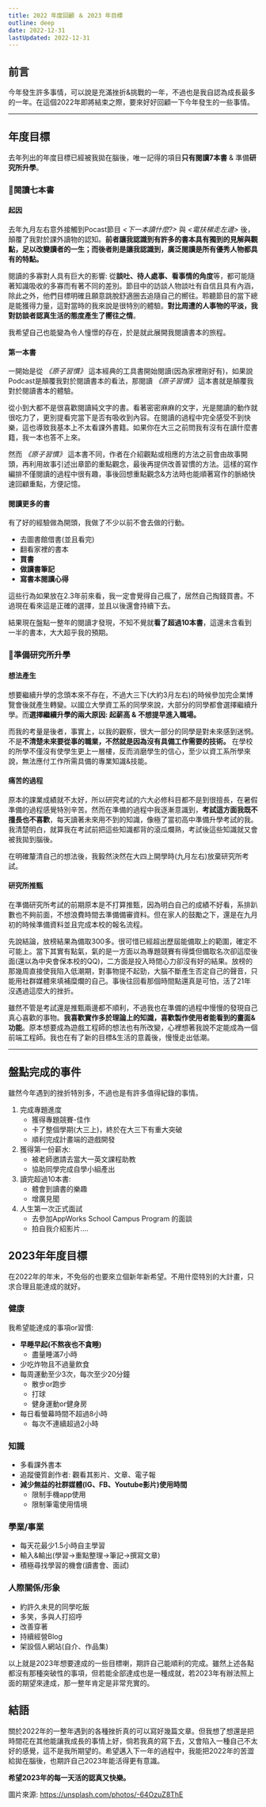 ```yaml
---
title: 2022 年度回顧 ＆ 2023 年目標
outline: deep
date: 2022-12-31
lastUpdated: 2022-12-31
---
```

<!-- # 2022 年度回顧 ＆ 2023 年目標 -->
## 前言
今年發生許多事情，可以說是充滿挫折&挑戰的一年，不過也是我自認為成長最多的一年。在這個2022年即將結束之際，要來好好回顧一下今年發生的一些事情。

---

## 年度目標
去年列出的年度目標已經被我拋在腦後，唯一記得的項目**只有閱讀7本書** & 準備**研究所升學**。
  
### 📕閱讀七本書
#### 起因
去年九月左右意外接觸到Pocast節目 *<下一本讀什麼?>* 與 *<電扶梯走左邊>* 後，顛覆了我對於課外讀物的認知。**前者讓我認識到有許多的書本具有獨到的見解與觀點，足以改變讀者的一生；而後者則是讓我認識到，廣泛閱讀是所有優秀人物都具有的特點。**

閱讀的多寡對人具有巨大的影響: 從**談吐、待人處事、看事情的角度**等，都可能隨著知識吸收的多寡而有著不同的差別。節目中的訪談人物談吐有自信且具有內涵，除此之外，他們目標明確且願意跳脫舒適圈去追隨自己的嚮往。聆聽節目的當下總是能獲得力量，這對當時的我來說是很特別的體驗。**對比周遭的人事物的平淡，我對訪談者認真生活的態度產生了嚮往之情**。

我希望自己也能變為令人憧憬的存在，於是就此展開我閱讀書本的旅程。

#### 第一本書
一開始是從 *《原子習慣》* 這本經典的工具書開始閱讀(因為家裡剛好有)，如果說Podcast是顛覆我對於閱讀書本的看法，那閱讀 *《原子習慣》* 這本書就是顛覆我對於閱讀書本的體驗。

從小到大都不是很喜歡閱讀純文字的書。看著密密麻麻的文字，光是閱讀的動作就很吃力了，更別提看完當下是否有吸收到內容。在閱讀的過程中完全感受不到快樂，這也導致我基本上不太看課外書籍。如果你在大三之前問我有沒有在讀什麼書籍，我一本也答不上來。

 然而 *《原子習慣》* 這本書不同，作者在介紹觀點或相應的方法之前會由故事開頭，再利用故事引述出章節的重點觀念，最後再提供改善習慣的方法。這樣的寫作編排不僅閱讀的過程中很有趣，事後回想重點觀念&方法時也能順著寫作的脈絡快速回顧重點，方便記憶。

#### 閱讀更多的書
有了好的經驗做為開頭，我做了不少以前不會去做的行動。
- 去圖書館借書(並且看完)
- 翻看家裡的書本
- **買書**
- **做讀書筆記**
- **寫書本閱讀心得**  

這些行為如果放在2.3年前來看，我一定會覺得自己瘋了，居然自己掏錢買書。不過現在看來這是正確的選擇，並且以後還會持續下去。

結果現在盤點一整年的閱讀才發現，不知不覺就**看了超過10本書**，這還未含看到一半的書本，大大超乎我的預期。

### 🏫準備研究所升學
#### 想法產生
想要繼續升學的念頭本來不存在，不過大三下(大約3月左右)的時候參加完企業博覽會後就產生轉變。以國立大學資工系的同學來說，大部分的同學都會選擇繼續升學。而**選擇繼續升學的兩大原因: 起薪高 & 不想提早進入職場。**

而我的考量是後者，事實上，以我的觀察，很大一部分的同學是對未來感到迷惘。不是**不清楚未來要從事的職業，不然就是因為沒有具備工作需要的技術。** 在學校的所學不僅沒有使學生更上一層樓，反而消磨學生的信心，至少以資工系所學來說，無法應付工作所需具備的專業知識&技能。

#### 痛苦的過程
原本的課業成績就不太好，所以研究考試的六大必修科目都不是到很擅長，在暑假準備的過程感覺特別辛苦。然而在準備的過程中我逐漸意識到，**考試這方面我既不擅長也不喜歡**，每天讀著未來用不到的知識，像極了當初高中準備升學考試的我。我清楚明白，就算我在考試前把這些知識都背的滾瓜爛熟，考試後這些知識就又會被我拋到腦後。

在明確釐清自己的想法後，我毅然決然在大四上開學時(九月左右)放棄研究所考試。

#### 研究所推甄
在準備研究所考試的前期原本是不打算推甄，因為明白自己的成績不好看，系排趴數也不夠前面，不想浪費時間去準備備審資料。但在家人的鼓勵之下，還是在九月初的時候準備資料並且完成本校的報名流程。

先說結論，放榜結果為備取300多。很可惜已經超出歷屆能備取上的範圍，確定不可能上。當下其實有點氣，氣的是一方面以為專題競賽有得獎但備取名次卻這麼後面(還以為中央會保本校的QQ)，二方面是投入時間心力卻沒有好的結果。放榜的那幾周直接使我陷入低潮期，對事物提不起勁，大腦不斷產生否定自己的聲音，只能用社群媒體來填補糜爛的自己。事後往回看那個時間點還真是可怕，活了21年沒遇過這麼大的挫折。

雖然不管是考試還是推甄兩邊都不順利，不過我也在準備的過程中慢慢的發現自己真心喜歡的事物。**我喜歡實作多於理論上的知識，喜歡製作使用者能看到的畫面&功能**。原本想要成為遊戲工程師的想法也有所改變，心裡想著我說不定能成為一個前端工程師。我也在有了新的目標&生活的意義後，慢慢走出低潮。

---

## 盤點完成的事件
雖然今年遇到的挫折特別多，不過也是有許多值得紀錄的事情。
1. 完成專題進度
	- 獲得專題競賽-佳作
	- 卡了整個學期(大三上)，終於在大三下有重大突破
	- 順利完成計畫端的遊戲開發
2. 獲得第一份薪水: 
	- 被老師邀請去當大一英文課程助教
	- 協助同學完成自學小組產出
3. 讀完超過10本書:
	- 體會到讀書的樂趣
	- 增廣見聞
4. 人生第一次正式面試
	- 去參加AppWorks School Campus Program 的面談
	- 拍自我介紹影片....

## 2023年年度目標
在2022年的年末，不免俗的也要來立個新年新希望。不用什麼特別的大計畫，只求合理且能達成的就好。

### 健康
我希望能達成的事項or習慣:
- **早睡早起(不熬夜也不貪睡)**
	- 盡量睡滿7小時
- 少吃炸物且不過量飲食
- 每周運動至少3次，每次至少20分鐘
	- 散步or跑步
	- 打球
	- 健身運動or健身房
- 每日看螢幕時間不超過8小時
	- 每次不連續超過2小時

### 知識
- 多看課外書本
- 追蹤優質創作者: 觀看其影片、文章、電子報
- **減少無益的社群媒體(IG、FB、Youtube影片)使用時間**
	- 限制手機app使用
	- 限制筆電使用情境    

### 學業/事業
- 每天花最少1.5小時自主學習
- 輸入&輸出(學習->重點整理->筆記->撰寫文章)
- 積極尋找學習的機會(讀書會、面試)

### 人際關係/形象
- 約許久未見的同學吃飯
- 多笑，多與人打招呼
- 改善穿著
- 持續經營Blog
- 架設個人網站(自介、作品集)

以上就是2023年想要達成的一些目標喇，期許自己能順利的完成。雖然上述各點都沒有那種突破性的事項，但若能全部達成也是一種成就，若2023年有辦法照上面的期望來達成，那一整年肯定是非常充實的。

## 結語
關於2022年的一整年遇到的各種挫折真的可以寫好幾篇文章。但我想了想還是把時間花在其他能讓我成長的事情上好，倘若我真的寫下去，又會陷入一種自己不太好的感覺，這不是我所期望的。希望邁入下一年的過程中，我能把2022年的苦澀給拋在腦後，也期許自己2023年能活得更有意識。

**希望2023年的每一天活的認真又快樂。** 



圖片來源: https://unsplash.com/photos/-64OzuZ8ThE
